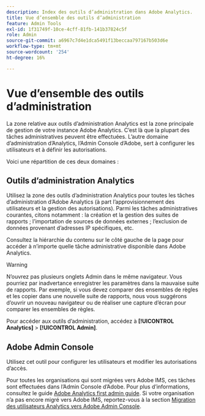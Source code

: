 ```yaml
---
description: Index des outils d’administration dans Adobe Analytics.
title: Vue d’ensemble des outils d’administration
feature: Admin Tools
exl-id: 1f31749f-10ce-4cff-81fb-141b37824c5f
role: Admin
source-git-commit: a6967c7d4e1dca5491f13beccaa797167b503d6e
workflow-type: tm+mt
source-wordcount: '254'
ht-degree: 16%

---
```


# Vue d’ensemble des outils d’administration

La zone relative aux outils d’administration Analytics est la zone principale de gestion de votre instance Adobe Analytics. C’est là que la plupart des tâches administratives peuvent être effectuées. L’autre domaine d’administration d’Analytics, l’Admin Console d’Adobe, sert à configurer les utilisateurs et à définir les autorisations.

Voici une répartition de ces deux domaines :

## Outils d’administration Analytics

Utilisez la zone des outils d’administration Analytics pour toutes les tâches d’administration d’Adobe Analytics (à part l’approvisionnement des utilisateurs et la gestion des autorisations). Parmi les tâches administratives courantes, citons notamment : la création et la gestion des suites de rapports ; l’importation de sources de données externes ; l’exclusion de données provenant d’adresses IP spécifiques, etc.

Consultez la hiérarchie du contenu sur le côté gauche de la page pour accéder à n’importe quelle tâche administrative disponible dans Adobe Analytics.

>[!WARNING]
>
>N’ouvrez pas plusieurs onglets Admin dans le même navigateur. Vous pourriez par inadvertance enregistrer les paramètres dans la mauvaise suite de rapports. Par exemple, si vous devez comparer des ensembles de règles et les copier dans une nouvelle suite de rapports, nous vous suggérons d’ouvrir un nouveau navigateur ou de réaliser une capture d’écran pour comparer les ensembles de règles.

Pour accéder aux outils d’administration, accédez à **[!UICONTROL Analytics]** > **[!UICONTROL Admin]**.

## Adobe Admin Console

Utilisez cet outil pour configurer les utilisateurs et modifier les autorisations d’accès.

Pour toutes les organisations qui sont migrées vers Adobe IMS, ces tâches sont effectuées dans l’Admin Console d’Adobe. Pour plus d’informations, consultez le guide [Adobe Analytics first admin guide](/help/admin/admin-console/first-admin-guide.md). Si votre organisation n’a pas encore migré vers Adobe IMS, reportez-vous à la section [ Migration des utilisateurs Analytics vers Adobe Admin Console](/help/admin/tools/user-management/user-migration/c-migration-tool.md).



